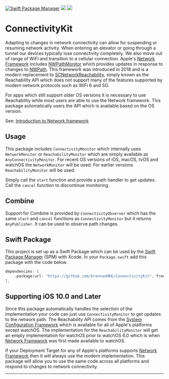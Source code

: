[![Swift Package Manager](https://img.shields.io/badge/Swift_Package_Manager-compatible-orange?style=flat)](https://img.shields.io/badge/Swift_Package_Manager-compatible-orange?style=flat)
[![](https://img.shields.io/endpoint?url=https%3A%2F%2Fswiftpackageindex.com%2Fapi%2Fpackages%2FbrennanMKE%2FConnectivityKit%2Fbadge%3Ftype%3Dplatforms)](https://swiftpackageindex.com/brennanMKE/ConnectivityKit)
[![](https://img.shields.io/endpoint?url=https%3A%2F%2Fswiftpackageindex.com%2Fapi%2Fpackages%2FbrennanMKE%2FConnectivityKit%2Fbadge%3Ftype%3Dswift-versions)](https://swiftpackageindex.com/brennanMKE/ConnectivityKit)

# ConnectivityKit

Adapting to changes in network connectivity can allow for suspending or resuming network activity. When entering an elevator or going through a tunnel our devices typically lose connectivity completely. We also move out of range of WiFi and transition to a cellular connection. Apple's [Network Framework] includes [NWPathMonitor] which provides updates in response to changes to [NWPath]. This framework was introduced in 2018 and is a modern replacement to [SCNetworkReachability], simply known as the Reachability API which does not support many of the features supported by modern network protocols such as WiFi 6 and 5G.

For apps which still support older OS versions it is necessary to use Reachability while most users are able to use the Network framework. This package automatically users the API which is available based on the OS version.

See: [Introduction to Network.framework]

## Usage

This package includes `ConnectivityMonitor` which internally uses `NetworkMonitor` or `ReachabilityMonitor` which are simply available as `AnyConnectivityMonitor`. For recent OS versions of iOS, macOS, tvOS and watchOS the `NetworkMonitor` will be used. For earlier versions `ReachabilityMonitor` will be used.

Simply call the `start` function and provide a path handler to get updates. Call the `cancel` function to discontinue monitoring.

## Combine

Support for Combine is provided by `ConnectivityObserver` which has the same `start` and `cancel` functions as `ConnectivityMonitor` but it returns `AnyPublisher`. It can be used to observe path changes.

## Swift Package

This project is set up as a Swift Package which can be used by the [Swift Package Manager] (SPM) with Xcode. In your `Package.swift` add this package with the code below.

```swift
dependencies: [
    .package(url: "https://github.com/brennanMKE/ConnectivityKit", from: "1.0.0"),
],
```

## Supporting iOS 10.0 and Later

Since this package automatically handles the selection of the implementation your code can just use `ConnectivityMonitor` to get updates to the network path. The Reachability API comes from the [System Configuration Framework] which is available for all of Apple's platforms except watchOS. The implementation for the `ReachabilityMonitor` will get an empty implementation for watchOS prior to watchOS 6.0 which is when [Network Framework] was first made available to watchOS.

If your Deployment Target for any of Apple's platforms supports [Network Framework] then it will always use the modern implementation. This package will allow you to use the same code across all platforms and respond to changes to network connectivity.

---
[Network Framework]: https://developer.apple.com/documentation/network
[NWPathMonitor]: https://developer.apple.com/documentation/network/nwpathmonitor
[NWPath]: https://developer.apple.com/documentation/network/nwpath
[SCNetworkReachability]: https://developer.apple.com/documentation/systemconfiguration/scnetworkreachability-g7d
[System Configuration Framework]: https://developer.apple.com/documentation/systemconfiguration
[Introduction to Network.framework]: https://developer.apple.com/videos/play/wwdc2018/715
[Swift Package Manager]: https://swift.org/package-manager/
